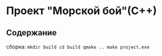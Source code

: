 ﻿# Проект "Морской бой"(С++)
## Содержание
сборка:
`
mkdir build
cd build
qmake ..
make
project.exe
`